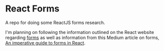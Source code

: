 # React Forms

A repo for doing some ReactJS forms research.  

I'm planning on following the information outlined on the React website regarding [forms](https://reactjs.org/docs/forms.html) as well as information from this Medium article on forms, [An imperative guide to forms in React](https://blog.logrocket.com/an-imperative-guide-to-forms-in-react-927d9670170a).
